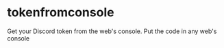 # tokenfromconsole
Get your Discord token from the web's console.
Put the code in any web's console
